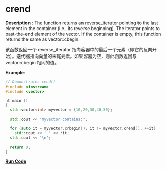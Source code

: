 # crend

**Description** : The function returns an reverse_iterator pointing to the last element in the container (i.e., its reverse beginning). The iterator points to past-the-end element of the vector. If the container is empty, this function returns the same as vector::cbegin.

该函数返回一个 reverse_iterator 指向容器中的最后一个元素（即它的反向开始）。迭代器指向向量的末尾元素。如果容器为空，则此函数返回与vector::cbegin 相同的值。

**Example**:
```cpp
// Demonstrates cend() 
#include <iostream>
#include <vector>

nt main ()
{
  std::vector<int> myvector = {10,20,30,40,50};

  std::cout << "myvector contains:";

  for (auto it = myvector.crbegin(); it != myvector.crend(); ++it)
    std::cout << ' ' << *it;
  std::cout << '\n';

  return 0;
}
```
**[Run Code](https://rextester.com/HOY41620)**

